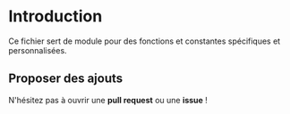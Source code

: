 # Introduction

Ce fichier sert de module pour des fonctions et constantes spécifiques et personnalisées.

## Proposer des ajouts

N'hésitez pas à ouvrir une **pull request** ou une **issue** !
